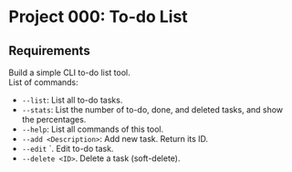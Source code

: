 # Project 000: To-do List

## Requirements

Build a simple CLI to-do list tool.  
List of commands:
- `--list`: List all to-do tasks.
- `--stats`: List the number of to-do, done, and deleted tasks, and show the percentages.
- `--help`: List all commands of this tool.
- `--add <Description>`: Add new task. Return its ID.
- `--edit` <ID> <New Description>`. Edit to-do task.
- `--delete <ID>`. Delete a task (soft-delete).
